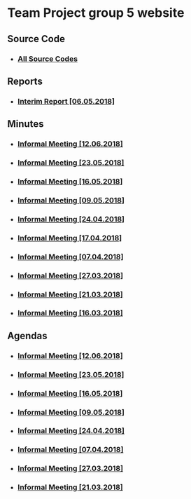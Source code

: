 # Team Project group 5 website
## Source Code
* ### [All Source Codes](https://drive.google.com/file/d/1wM1_rLNXbqPkwrOCHrP8GXWlsllP5wga/view)
## Reports
* ### [Interim Report [06.05.2018]](https://github.com/PZGroup5/PZGroup5.github.io/raw/master/Interim_Report_1.0.pdf)
## Minutes
* ### [Informal Meeting [12.06.2018]](https://pzgroup5.github.io/Minutes/InfMeet10)
* ### [Informal Meeting [23.05.2018]](https://pzgroup5.github.io/Minutes/InfMeet9)
* ### [Informal Meeting [16.05.2018]](https://pzgroup5.github.io/Minutes/InfMeet8)
* ### [Informal Meeting [09.05.2018]](https://pzgroup5.github.io/Minutes/InfMeet7)
* ### [Informal Meeting [24.04.2018]](https://pzgroup5.github.io/Minutes/InfMeet6)
* ### [Informal Meeting [17.04.2018]](https://pzgroup5.github.io/Minutes/InfMeet5)
* ### [Informal Meeting [07.04.2018]](https://pzgroup5.github.io/Minutes/InfMeet4)
* ### [Informal Meeting [27.03.2018]](https://pzgroup5.github.io/Minutes/InfMeet3)
* ### [Informal Meeting [21.03.2018]](https://pzgroup5.github.io/Minutes/InfMeet2)
* ### [Informal Meeting [16.03.2018]](https://pzgroup5.github.io/Minutes/InfMeet1)

## Agendas
* ### [Informal Meeting [12.06.2018]](https://pzgroup5.github.io/Agendas/Agenda-120618)
* ### [Informal Meeting [23.05.2018]](https://pzgroup5.github.io/Agendas/Agenda-230518)
* ### [Informal Meeting [16.05.2018]](https://pzgroup5.github.io/Agendas/Agenda-160518)
* ### [Informal Meeting [09.05.2018]](https://pzgroup5.github.io/Agendas/Agenda-090518)
* ### [Informal Meeting [24.04.2018]](https://pzgroup5.github.io/Agendas/Agenda-240418)
* ### [Informal Meeting [07.04.2018]](https://pzgroup5.github.io/Agendas/Agenda-070418)
* ### [Informal Meeting [27.03.2018]](https://pzgroup5.github.io/Agendas/Agenda-270318)
* ### [Informal Meeting [21.03.2018]](https://pzgroup5.github.io/Agendas/Agenda-210318)
